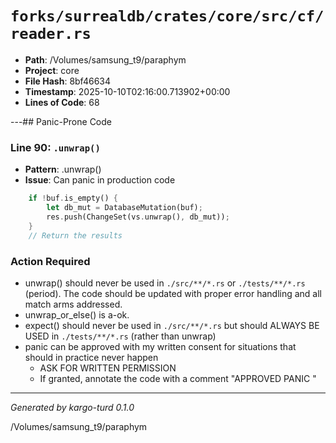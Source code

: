 # `forks/surrealdb/crates/core/src/cf/reader.rs`

- **Path**: /Volumes/samsung_t9/paraphym
- **Project**: core
- **File Hash**: 8bf46634  
- **Timestamp**: 2025-10-10T02:16:00.713902+00:00  
- **Lines of Code**: 68

---## Panic-Prone Code


### Line 90: `.unwrap()`

- **Pattern**: .unwrap()
- **Issue**: Can panic in production code

```rust
	if !buf.is_empty() {
		let db_mut = DatabaseMutation(buf);
		res.push(ChangeSet(vs.unwrap(), db_mut));
	}
	// Return the results
```

### Action Required

- unwrap() should never be used in `./src/**/*.rs` or `./tests/**/*.rs` (period). The code should be updated with proper error handling and all match arms addressed.
- unwrap_or_else() is a-ok. 
- expect() should never be used in `./src/**/*.rs` but should ALWAYS BE USED in `./tests/**/*.rs` (rather than unwrap)
- panic can be approved with my written consent for situations that should in practice never happen  
  - ASK FOR WRITTEN PERMISSION
  - If granted, annotate the code with a comment "APPROVED PANIC "

---

*Generated by kargo-turd 0.1.0*

/Volumes/samsung_t9/paraphym